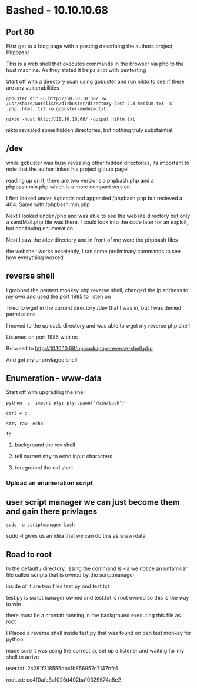 # Bashed - 10.10.10.68
## Port 80

First get to a blog page with a posting describing the authors project, Phpbash!

This is a web shell that executes commands in the browser via php to the host machine. As they stated it helps a lot with pentesting

Start off with a directory scan using gobuster and run nikto to see if there are any vulnerabilities

```
gobuster dir -u http://10.10.10.68/ -w /usr/share/wordlists/dirbuster/directory-list-2.3-medium.txt -x .php,.html,.txt -o gobuster-meduim.txt
```
```
nikto -host http://10.10.10.68/ -output nikto.txt
```

nikto revealed some hidden directories, but nothing truly substaintial. 

## /dev

while gobuster was busy revealing other hidden directories, its important to note that the author linked his project github page! 

reading up on it, there are two versions a phpbash.php and a phpbash.min.php which is a more compact version.

I first looked under /uploads and appended /phpbash.php but recieved a 404. Same with /phpbash.min.php

Next I looked under /php and was able to see the website directory but only a sendMail.php file was there. I could look into the code later for an exploit, but continuing enumeration

Next I saw the /dev directory and in front of me were the phpbash files

the webshell works excelently, I ran some preliminary commands to see how everything worked

## reverse shell

I grabbed the pentest monkey php reverse shell, changed the ip address to my own and used the port 1985 to listen on 

Tried to wget in the current directory /dev that I was in, but I was denied permissions

I moved to the uploads directory and was able to wget my reverse php shell

Listened on port 1985 with nc

Browsed to http://10.10.10.68/uploads/php-reverse-shell.php

And got my unprivlaged shell

## Enumeration - www-data

Start off with upgrading the shell

```
python -c 'import pty; pty.spawn("/bin/bash")'
```

```
ctrl + z 

stty raw -echo

fg 
```
1) background the rev shell

2) tell current stty to echo input characters

3) foreground the old shell

### Upload an enumeration script

## user script manager we can just become them and gain there privlages

```
sudo -u scriptmanager bash
```
sudo -l gives us an idea that we can do this as www-data 

## Road to root

In the default / directory, issing the command ls -la we notice an unfamiliar file called scripts that is owned by the scriptmanager

inside of it are two files test.py and test.txt

test.py is scriptmanager owned and test.txt is root owned so this is the way to win

there must be a crontab running in the background executing this file as root

I Placed a reverse shell inside test.py that was found on pen test monkey for python

made sure it was using the correct ip, set up a listener and waiting for my shell to arrive

user.txt: 2c281f318555dbc1b856957c7147bfc1

root.txt: cc4f0afe3a1026d402ba10329674a8e2 
